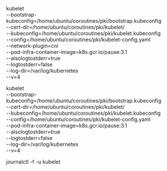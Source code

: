 
kubelet \
--bootstrap-kubeconfig=/home/ubuntu/coroutines/pki/bootstrap.kubeconfig  \
--cert-dir=/home/ubuntu/coroutines/pki/kubelet/ \
--kubeconfig=/home/ubuntu/coroutines/pki/kubelet.kubeconfig \
--config=/home/ubuntu/coroutines/pki/kubelet-config.yaml \
--network-plugin=cni \
--pod-infra-container-image=k8s.gcr.io/pause:3.1 \
--alsologtostderr=true \
--logtostderr=false \
--log-dir=/var/log/kubernetes \
--v=4


kubelet \
--bootstrap-kubeconfig=/home/ubuntu/coroutines/pki/bootstrap.kubeconfig  \
--cert-dir=/home/ubuntu/coroutines/pki/kubelet/ \
--kubeconfig=/home/ubuntu/coroutines/pki/kubelet.kubeconfig \
--config=/home/ubuntu/coroutines/pki/kubelet-config.yaml \
--pod-infra-container-image=k8s.gcr.io/pause:3.1 \
--alsologtostderr=true \
--logtostderr=false \
--log-dir=/var/log/kubernetes \
--v=4


journalctl -f -u kubelet